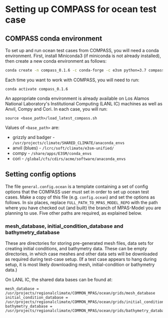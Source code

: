 # Setting up COMPASS for ocean test case

## COMPASS conda environment

To set up and run ocean test cases from COMPASS, you will need a conda
environment.  First, install Miniconda3 (if miniconda is not already
installed), then create a new conda environment as follows:
``` bash
conda create -n compass_0.1.6 -c conda-forge -c e3sm python=3.7 compass=0.1.6
```
Each time you want to work with COMPASS, you will need to run:
```
conda activate compass_0.1.6
```

An appropriate conda environment is already available on Los Alamos National
Laboratory's Institutional Computing (LANL IC) machines as well as Anvil, Compy
and Cori.  In each case, you will run:
```
source <base_path>/load_latest_compass.sh
```
Values of `<base_path>` are:
* grizzly and badger - `/usr/projects/climate/SHARED_CLIMATE/anaconda_envs`
* anvil (blues) - `/lcrc/soft/climate/e3sm-unified/`
* compy - `/share/apps/E3SM/conda_envs`
* cori - `/global/cfs/cdirs/acme/software/anaconda_envs`

## Setting config options

The file `general.config.ocean` is a template containing a set of config
options that the COMPASS user must set in order to set up ocean test cases.
Make a copy of this file (e.g. `config.ocean`) and set the options as follows.
In six places, replace `FULL_PATH_TO_MPAS_MODEL_REPO` with the path where you
have checked out (and built) the branch of MPAS-Model you are planning to use.
Five other paths are required, as explained below.

### mesh\_database, initial\_condition\_database and bathymetry\_database

These are directories for storing pre-generated mesh files, data sets for
creating initial conditions, and bathymetry data. These can be empty directories, in which case
meshes and other data sets will be downloaded as required during test-case
setup.  (If a test case appears to hang during setup, it is most likely
downloading mesh, initial-condition or bathymetry data.)

On LANL IC, the shared data bases can be found at:
```
mesh_database = /usr/projects/regionalclimate/COMMON_MPAS/ocean/grids/mesh_database
initial_condition_database = /usr/projects/regionalclimate/COMMON_MPAS/ocean/grids/initial_condition_database
bathymetry_database = /usr/projects/regionalclimate/COMMON_MPAS/ocean/grids/bathymetry_database
```
